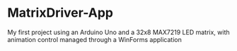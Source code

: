 # MatrixDriver-App
My first project using an Arduino Uno and a 32x8 MAX7219 LED matrix, with animation control managed through a WinForms application
